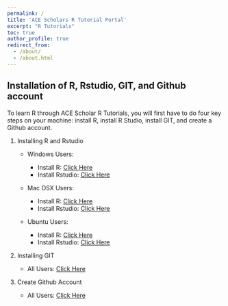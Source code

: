 ```yaml
---
permalink: /
title: 'ACE Scholars R Tutorial Portal'
excerpt: "R Tutorials"
toc: true
author_profile: true
redirect_from: 
  - /about/
  - /about.html
---
```


## Installation of R, Rstudio, GIT, and Github account
To learn R through ACE Scholar R Tutorials, you will first have to do four key steps on your machine: install R, install R Studio, install GIT, and create a Github account.

1. Installing R and Rstudio
	- Windows Users:
		- Install R: [Click Here](https://www.datacamp.com/tutorial/installing-R-windows-mac-ubuntu#installing-r-on-windows-10)
		- Install Rstudio: [Click Here](https://www.datacamp.com/tutorial/installing-R-windows-mac-ubuntu#installing-rstudio)
		
	- Mac OSX Users:
		- Install R: [Click Here](https://www.datacamp.com/tutorial/installing-R-windows-mac-ubuntu#installing-r-on-mac-osx)
		- Install Rstudio: [Click Here](https://www.datacamp.com/tutorial/installing-R-windows-mac-ubuntu#installing-rstudio-and-r-packages)
		
	- Ubuntu Users:
		- Install R: [Click Here](https://www.datacamp.com/tutorial/installing-R-windows-mac-ubuntu#installing-r-on-ubuntu-19.04/18.04/16.04)
		- Install Rstudio: [Click Here](https://www.datacamp.com/tutorial/installing-R-windows-mac-ubuntu#installing-rstudio-and-r-packages)
		
2. Installing GIT
	- All Users: [Click Here](https://github.com/git-guides/install-git)
	
3. Create Github Account
	- All Users: [Click Here](https://github.com/signup?ref_cta=Sign+up&ref_loc=header+logged+out&ref_page=%2F&source=header-home)
		